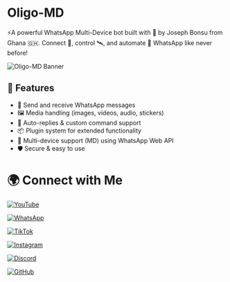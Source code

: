 # Oligo-MD
⚡A powerful WhatsApp Multi-Device bot built with 💚 by Joseph Bonsu from Ghana 🇬🇭. Connect 🔗, control 🛰, and automate 🔧 WhatsApp like never before! 

![Oligo-MD Banner](https://i.postimg.cc/765nFVKh/file-0000000072a861f89e02c20d4c7fa759.png)

## 🔧 Features
- 💬 Send and receive WhatsApp messages
- 🖼️ Media handling (images, videos, audio, stickers)
- 🔁 Auto-replies & custom command support
- 📦 Plugin system for extended functionality
- 📱 Multi-device support (MD) using WhatsApp Web API
- 🛡️ Secure & easy to use

# 🌍 Connect with Me

[![YouTube](https://img.shields.io/badge/YouTube-OligoMD-red?style=for-the-badge&logo=youtube)](https://youtube.com/@oligocodes)

[![WhatsApp](https://img.shields.io/badge/WhatsApp-Chat-green?style=for-the-badge&logo=whatsapp)](https://wa.me/+233591179690)


[![TikTok](https://img.shields.io/badge/TikTok-OligoMD-black?style=for-the-badge&logo=tiktok)](https://tiktok.com/@oligocodes)

[![Instagram](https://img.shields.io/badge/Instagram-OligoMD-purple?style=for-the-badge&logo=instagram)](https://instagram.com/oligocodes)

[![Discord](https://img.shields.io/badge/Discord-Join%20Server-5865F2?style=for-the-badge&logo=discord)](https://discord.gg/DeUaFdg2)

[![GitHub](https://img.shields.io/badge/GitHub-OligoCodes-black?style=for-the-badge&logo=github)](https://github.com/OligoCodes)
